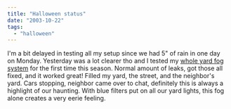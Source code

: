 ```yaml
---
title: "Halloween status"
date: "2003-10-22"
tags: 
  - "halloween"
---
```


I'm a bit delayed in testing all my setup since we had 5" of rain in one day on Monday. Yesterday was a lot clearer tho and I tested my [whole yard fog system](http://www.fogmachines.com/) for the first time this season. Normal amount of leaks, got those all fixed, and it worked great! Filled my yard, the street, and the neighbor's yard. Cars stopping, neighbor came over to chat, definitely this is always a highlight of our haunting. With blue filters put on all our yard lights, this fog alone creates a very eerie feeling.
